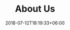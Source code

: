 ---
title: "About Us"
date: 2018-07-12T18:19:33+06:00
heading : "I am Yulu(Laura) Lin @Stanford HCI Group"
description : "I am passionate Autonomous Vehicles and human interaction/ Human-computer interaction. With UX research expertise for diverse people, I also explore the well-being technologies like AR/VR, Brain-Computer Interface and Emotional AI for improving people's life quality"
expertise_title: "Expertise"
expertise_sectors: [ "UX Research", "Human behavioral research", "Market Research", "Python", "R",  "JavaScript","Human-Centered Design", "Information Design", "Intelligent Transportation Design"]
---